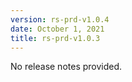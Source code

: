 ```yaml
---
version: rs-prd-v1.0.4
date: October 1, 2021
title: rs-prd-v1.0.3
---
```


No release notes provided.